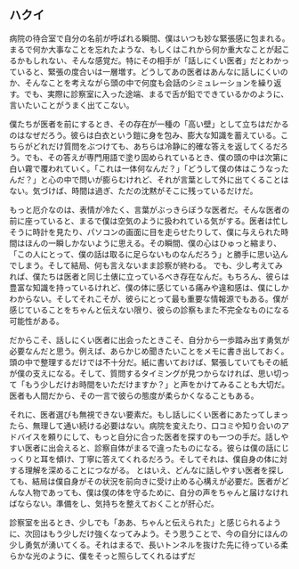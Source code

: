 ## ハクイ

病院の待合室で自分の名前が呼ばれる瞬間、僕はいつも妙な緊張感に包まれる。まるで何か大事なことを忘れたような、もしくはこれから何か重大なことが起こるかもしれない、そんな感覚だ。特にその相手が「話しにくい医者」だとわかっていると、緊張の度合いは一層増す。どうしてあの医者はあんなに話しにくいのか、そんなことを考えながら頭の中で何度も会話のシミュレーションを繰り返す。でも、実際に診察室に入った途端、まるで舌が鉛でできているかのように、言いたいことがうまく出てこない。

僕たちが医者を前にするとき、その存在が一種の「高い壁」として立ちはだかるのはなぜだろう。彼らは白衣という鎧に身を包み、膨大な知識を蓄えている。こちらがどれだけ質問をぶつけても、あちらは冷静に的確な答えを返してくるだろう。でも、その答えが専門用語で塗り固められているとき、僕の頭の中は次第に白い霧で覆われていく。「これは一体何なんだ？」「どうして僕の体はこうなったんだ？」と心の中で問いが膨らむけれど、それが言葉として外に出てくることはない。気づけば、時間は過ぎ、ただの沈黙がそこに残っているだけだ。

もっと厄介なのは、表情が冷たく、言葉がぶっきらぼうな医者だ。そんな医者の前に座っていると、まるで僕は空気のように扱われている気がする。医者は忙しそうに時計を見たり、パソコンの画面に目を走らせたりして、僕に与えられた時間はほんの一瞬しかないように思える。その瞬間、僕の心はひゅっと縮まり、「この人にとって、僕の話は取るに足らないものなんだろう」と勝手に思い込んでしまう。そして結局、何も言えないまま診察が終わる。
でも、少し考えてみれば、僕たちは医者と同じ土俵に立っているべき存在なんだ。もちろん、彼らは豊富な知識を持っているけれど、僕の体に感じている痛みや違和感は、僕にしかわからない。そしてそれこそが、彼らにとって最も重要な情報源でもある。僕が感じていることをちゃんと伝えない限り、彼らの診察もまた不完全なものになる可能性がある。

だからこそ、話しにくい医者に出会ったときこそ、自分から一歩踏み出す勇気が必要なんだと思う。例えば、あらかじめ聞きたいことをメモに書き出しておく。頭の中で整理するだけでは不十分だ。紙に書いておけば、緊張していてもその紙が僕の支えになる。そして、質問するタイミングが見つからなければ、思い切って「もう少しだけお時間をいただけますか？」と声をかけてみることも大切だ。医者も人間だから、その一言で彼らの態度が柔らかくなることもある。

それに、医者選びも無視できない要素だ。もし話しにくい医者にあたってしまったら、無理して通い続ける必要はない。病院を変えたり、口コミや知り合いのアドバイスを頼りにして、もっと自分に合った医者を探すのも一つの手だ。話しやすい医者に出会えると、診察自体がまるで違ったものになる。彼らは僕の話にじっくりと耳を傾け、丁寧に答えてくれるだろう。そしてそれは、僕自身の体に対する理解を深めることにつながる。
とはいえ、どんなに話しやすい医者を探しても、結局は僕自身がその状況を前向きに受け止める心構えが必要だ。医者がどんな人物であっても、僕は僕の体を守るために、自分の声をちゃんと届けなければならない。準備をし、気持ちを整えておくことが肝心だ。

診察室を出るとき、少しでも「ああ、ちゃんと伝えられた」と感じられるように、次回はもう少しだけ強くなってみよう。そう思うことで、今の自分にほんの少し勇気が湧いてくる。それはまるで、長いトンネルを抜けた先に待っている柔らかな光のように、僕をそっと照らしてくれるはずだ